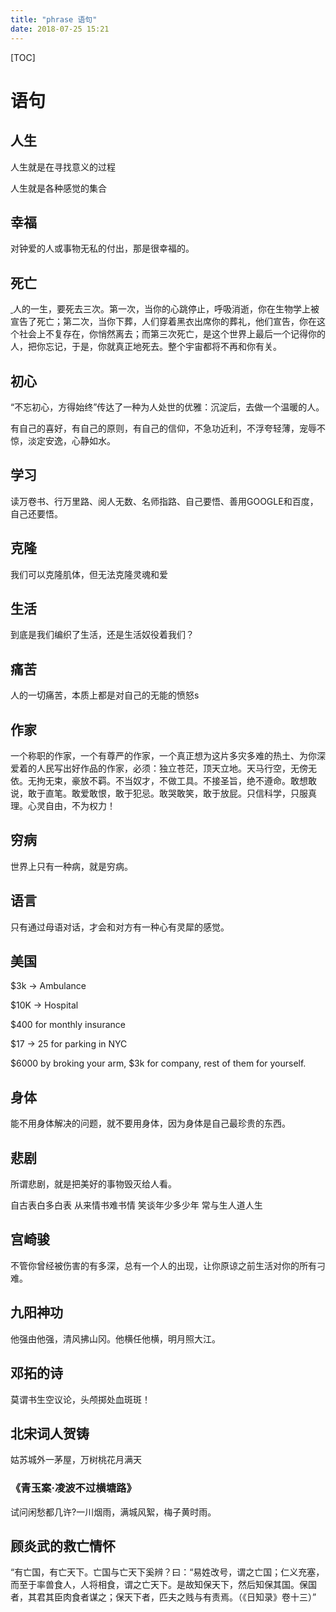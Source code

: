 ```yaml
---
title: "phrase 语句"
date: 2018-07-25 15:21
---
```




[TOC]



# 语句



## 人生

人生就是在寻找意义的过程

人生就是各种感觉的集合





## 幸福

对钟爱的人或事物无私的付出，那是很幸福的。



## 死亡

[ ](orpheus://orpheus/pub/app.html#/m/personal/?uid=311313383)人的一生，要死去三次。第一次，当你的心跳停止，呼吸消逝，你在生物学上被宣告了死亡；第二次，当你下葬，人们穿着黑衣出席你的葬礼，他们宣告，你在这个社会上不复存在，你悄然离去；而第三次死亡，是这个世界上最后一个记得你的人，把你忘记，于是，你就真正地死去。整个宇宙都将不再和你有关。



## 初心

“不忘初心，方得始终”传达了一种为人处世的优雅：沉淀后，去做一个温暖的人。

有自己的喜好，有自己的原则，有自己的信仰，不急功近利，不浮夸轻薄，宠辱不惊，淡定安逸，心静如水。



## 学习

读万卷书、行万里路、阅人无数、名师指路、自己要悟、善用GOOGLE和百度，自己还要悟。



## 克隆

我们可以克隆肌体，但无法克隆灵魂和爱



## 生活

到底是我们编织了生活，还是生活奴役着我们？



## 痛苦

人的一切痛苦，本质上都是对自己的无能的愤怒s





## 作家

一个称职的作家，一个有尊严的作家，一个真正想为这片多灾多难的热土、为你深爱着的人民写出好作品的作家，必须：独立苍茫，顶天立地。天马行空，无傍无依。无拘无束，豪放不羁。不当奴才，不做工具。不接圣旨，绝不遵命。敢想敢说，敢于直笔。敢爱敢恨，敢于犯忌。敢哭敢笑，敢于放屁。只信科学，只服真理。心灵自由，不为权力！



## 穷病

世界上只有一种病，就是穷病。



## 语言

只有通过母语对话，才会和对方有一种心有灵犀的感觉。



## 美国

$3k -> Ambulance

$10K -> Hospital 

$400 for monthly insurance 

$17 -> 25 for parking in NYC

\$6000 by broking your arm, \$3k for company, rest of them for yourself.



## 身体

能不用身体解决的问题，就不要用身体，因为身体是自己最珍贵的东西。



## 悲剧

所谓悲剧，就是把美好的事物毁灭给人看。

自古表白多白表 从来情书难书情 笑谈年少多少年 常与生人道人生



## 宫崎骏

不管你曾经被伤害的有多深，总有一个人的出现，让你原谅之前生活对你的所有刁难。



## 九阳神功

他强由他强，清风拂山冈。他横任他横，明月照大江。



## 邓拓的诗

莫谓书生空议论，头颅掷处血斑斑！



## 北宋词人贺铸

姑苏城外一茅屋，万树桃花月满天



### 《青玉案·凌波不过横塘路》

试问闲愁都几许?一川烟雨，满城风絮，梅子黄时雨。



## 顾炎武的救亡情怀

“有亡国，有亡天下。亡国与亡天下奚辨？曰：“易姓改号，谓之亡国；仁义充塞，而至于率兽食人，人将相食，谓之亡天下。是故知保天下，然后知保其国。保国者，其君其臣肉食者谋之；保天下者，匹夫之贱与有责焉。（《日知录》卷十三）”